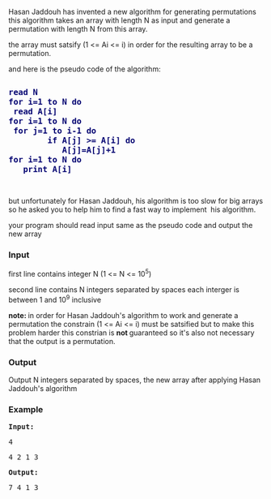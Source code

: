 <p>Hasan Jaddouh has invented a new algorithm for generating permutations this algorithm takes an array with length N as input and generate a permutation with length N from this array.</p>
<p>the array must satsify (1 &lt;= Ai &lt;= i) in order for the resulting array to be a permutation.</p>
<p>and here is the pseudo code of the algorithm:</p>
<pre><p><span style="font-size: x-small;"><span style="font-size: large;"><span style="color: #034c81;"><strong><span style="color: #070773;">read N<br>for i=1 to N do<br><span style="white-space: pre;">	</span>read A[i]<br>for i=1 to N do<br><span style="white-space: pre;">	</span>for j=1 to i-1 do<br><span style="white-space: pre;">		</span>if A[j] &gt;=&nbsp;A[i] do<br><span style="white-space: pre;">			</span>A[j]=A[j]+1<br>for i=1 to N do<br><span style="white-space: pre;">	</span>print A[i]</span></strong></span></span></span></p>
</pre>
<p>but unfortunately for Hasan Jaddouh, his algorithm is too slow for big arrays so he asked you to help him to find a fast way to implement&nbsp;&nbsp;his algorithm.</p>
<p>your program should read input same as the pseudo code and output the new array</p>
<h3>Input</h3>
<p>first line contains integer N (1 &lt;= N &lt;= 10<sup>5</sup>)</p>
<p>second line contains N integers separated&nbsp;by spaces each interger is between 1 and 10<sup>9</sup>&nbsp;inclusive</p>
<p><strong>note: </strong>in order for Hasan Jaddouh's algorithm to work and generate a permutation the constrain (1 &lt;= Ai &lt;= i) must be satsified but to make this problem harder this constrian is&nbsp;<strong>not </strong>guaranteed so it's also not necessary that the output is a permutation.</p>
<h3>Output</h3>
<p>Output N integers separated by spaces,&nbsp;the new array after applying Hasan Jaddouh's algorithm</p>
<h3>Example</h3>
<pre><strong>Input:</strong></pre>
<pre>4</pre>
<pre>4 2 1 3</pre>
<pre><strong>Output:</strong></pre>
<pre>7 4 1 3
</pre>
